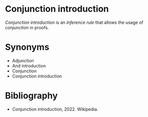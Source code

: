# Conjunction introduction

_Conjunction introduction_ is an _inference rule_ that allows the usage of _conjunction_
in proofs.

# Synonyms

- Adjunction
- And introduction
- Conjunction
- Conjunction introduction

# Bibliography

- Conjunction introduction, 2022. Wikipedia.
